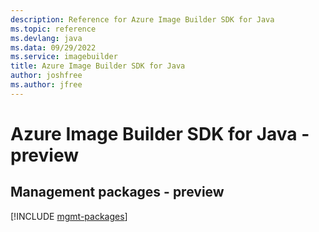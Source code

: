 ```yaml
---
description: Reference for Azure Image Builder SDK for Java
ms.topic: reference
ms.devlang: java
ms.data: 09/29/2022
ms.service: imagebuilder
title: Azure Image Builder SDK for Java
author: joshfree
ms.author: jfree
---
```

# Azure Image Builder SDK for Java - preview

## Management packages - preview
[!INCLUDE [mgmt-packages](image-builder-mgmt-index.md)]